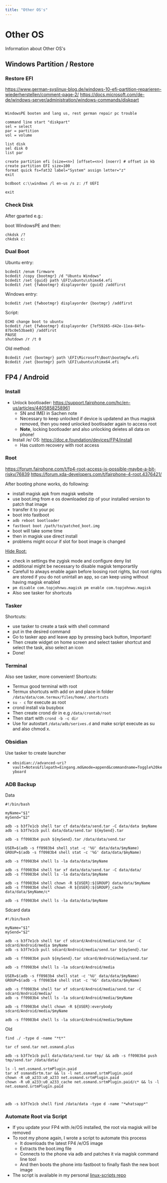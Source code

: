 ```yaml
---
title: "Other OS's"
---
```


# Other OS

Information about Other OS's

## Windows Partition / Restore

### Restore EFI

https://www.german-syslinux-blog.de/windows-10-efi-partition-reparieren-wiederherstellen/comment-page-2/
https://docs.microsoft.com/de-de/windows-server/administration/windows-commands/diskpart

```

WindowsPE booten and lang us, rest german repair pc trouble

command line start "diskpart"
sel = select
par = partition
vol = volume

list disk
sel disk 0
list par

create partition efi [size=<n>] [offset=<n>] [noerr] # offset in kb
create partition EFI size=100
format quick fs=fat32 label="System" assign letter="z"
exit

bcdboot c:\\windows /l en-us /s z: /f UEFI

exit

```

### Check Disk

After gparted e.g.:

boot WindowsPE and then:

```
chkdsk /?
chkdsk c:
```

### Dual Boot

Ubuntu entry:

```
bcdedit /enum firmware
bcdedit /copy {bootmgr} /d "Ubuntu Windows"
bcdedit /set {guid} path \EFI\ubuntu\shimx64.efi
bcdedit /set {fwbootmgr} displayorder {guid} /addfirst
```

Windows entry:

```
bcdedit /set {fwbootmgr} displayorder {bootmgr} /addfirst
```

Script:

```
ECHO change boot to ubuntu
bcdedit /set {fwbootmgr} displayorder {7ef59265-d42e-11ea-84fa-87bc0e53bae8} /addfirst
PAUSE
shutdown /r /t 0
```

Old method:

```
Bcdedit /set {bootmgr} path \EFI\Microsoft\Boot\bootmgfw.efi
Bcdedit /set {bootmgr} path \EFI\ubuntu\shimx64.efi
```



## FP4 / Android

### Install
- Unlock bootloader: https://support.fairphone.com/hc/en-us/articles/4405858258961
  - SN and IMEI in Sachen note
  - Necessary to keep unlocked if device is updatend an thus magisk removed, then you need unlocked bootloader again to access root
  - **Note**, locking bootloader and also unlocking deletes all data on phone!
- Install /e/ OS: https://doc.e.foundation/devices/FP4/install
  - Has custom recovery with root access

### Root
https://forum.fairphone.com/t/fp4-root-access-is-possible-maybe-a-bit-risky/76839
https://forum.xda-developers.com/t/fairphone-4-root.4376421/

After booting phone works, do following:
- install magisk apk from magisk website
- use boot.img from e os downloaded zip of your installed version to patch that image
- transfer it to your pc
- boot into fastboot
- `adb reboot bootloader`
- `fastboot boot /path/to/patched_boot.img`
- boot will take some time
- then in magisk use direct install
- problems might occur if slot for boot image is changed

[Hide Root:](https://www.reddit.com/r/androidroot/comments/t2y3mq/vr_securego_plus_root_detection/)
- check in settings the zygisk mode and configure deny list
- additional might be necessary to disable magisk temporartily
- Carefull to always enable again before loosing root rights, but root rights are stored if you do not unintall an app, so can keep using without having magisk enabled
- `pm disable com.topjohnwu.magisk pm enable com.topjohnwu.magisk`
- Also see tasker for shortcuts

### Tasker
Shortcuts:
- use tasker to create a task with shell command
- put in the desired command
- Go to tasker app and leave app by pressing back button, Important!
- Then create widget on home screen and select tasker shortcut and select the task, also select an icon
- Done!

### Terminal
Also see tasker, more convenient!
Shortcuts:
- Termux good terminal with root
- Termux shortcuts with add on and place in folder `/data/data/com.termux/files/home/.shortcuts`
- `su - c` for execute as root
- crond install via busybox
- Then create crond dir in e.g `/data/crontab/root`
- Then start with `crond -b -c dir`
- Use for autostart `/data/adb/serives.d` and make script execute as su and also chmod x.

### Obsidian
Use tasker to create launcher
- `obsidian://advanced-uri?vault=Notes&filepath=Eingang.md&mode=append&commandname=Toggle%20keyboard`

### ADB Backup
Data
```
#!/bin/bash

myName="$1"
mySend="$2"

adb -s b3f7e1cb shell tar cf data/data/send.tar -C data/data $myName
adb -s b3f7e1cb pull data/data/send.tar ${mySend}.tar

adb -s ff0983b4 push ${mySend}.tar /data/data/send.tar

USER=$(adb -s ff0983b4 shell stat -c '%U' data/data/$myName)
GROUP=$(adb -s ff0983b4 shell stat -c '%G' data/data/$myName)

adb -s ff0983b4 shell ls -la data/data/$myName

adb -s ff0983b4 shell tar xf data/data/send.tar -C data/data/
adb -s ff0983b4 shell ls -la data/data/$myName

adb -s ff0983b4 shell chown -R ${USER}:${GROUP} data/data/$myName
adb -s ff0983b4 shell chown -R ${USER}:${GROUP}_cache data/data/$myName/c*

adb -s ff0983b4 shell ls -la data/data/$myName
```

Sdcard data
```
#!/bin/bash

myName="$1"
mySend="$2"

adb -s b3f7e1cb shell tar cf sdcard/Android/media/send.tar -C sdcard/Android/media $myName
adb -s b3f7e1cb pull sdcard/Android/media/send.tar ${mySend}.tar

adb -s ff0983b4 push ${mySend}.tar sdcard/Android/media/send.tar

adb -s ff0983b4 shell ls -la sdcard/Android/media

USER=$(adb -s ff0983b4 shell stat -c '%U' data/data/$myName)
GROUP=$(adb -s ff0983b4 shell stat -c '%G' data/data/$myName)

adb -s ff0983b4 shell tar xf sdcard/Android/media/send.tar -C sdcard/Android/media/
adb -s ff0983b4 shell ls -la sdcard/Android/media/$myName

adb -s ff0983b4 shell chown -R ${USER}:everybody sdcard/Android/media/$myName

adb -s ff0983b4 shell ls -la sdcard/Android/media/$myName
```

Old
```
find ./ -type d -name "*t*"

tar cf send.tar net.osmand.plus

adb -s b3f7e1cb pull data/data/send.tar tmp/ && adb -s ff0983b4 push tmp/send.tar /data/data/

ls -l net.osmand.srtmPlugin.paid
tar xf osmandSrtm.tar && ls -l net.osmand.srtmPlugin.paid
chown -R u0_a233:u0_a233 net.osmand.srtmPlugin.paid
chown -R u0_a233:u0_a233_cache net.osmand.srtmPlugin.paid/c* && ls -l net.osmand.srtmPlugin.paid



adb -s b3f7e1cb shell find /data/data -type d -name "*whatsapp*"
```

### Automate Root via Script
- If you update your FP4 with /e/OS installed, the root via magisk will be removed
- To root my phone again, I wrote a script to automate this process
	- It downloads the latest FP4 /e/OS image
	- Extracts the boot.img file
	- Connects to the phone via adb and patches it via magisk command line tool
	- And then boots the phone into fastboot to finally flash the new boot image
- The script is available in my personal [linux-scripts repo](https://github.com/frederikb96/Linux-Scripts)

